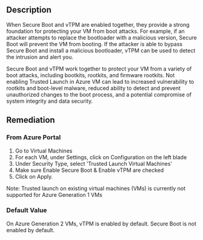 ## Description

When Secure Boot and vTPM are enabled together, they provide a strong foundation for protecting your VM from boot attacks. For example, if an attacker attempts to replace the bootloader with a malicious version, Secure Boot will prevent the VM from booting. If the attacker is able to bypass Secure Boot and install a malicious bootloader, vTPM can be used to detect the intrusion and alert you.

Secure Boot and vTPM work together to protect your VM from a variety of boot attacks, including bootkits, rootkits, and firmware rootkits. Not enabling Trusted Launch in Azure VM can lead to increased vulnerability to rootkits and boot-level malware, reduced ability to detect and prevent unauthorized changes to the boot process, and a potential compromise of system integrity and data security.

## Remediation

### From Azure Portal

1. Go to Virtual Machines
2. For each VM, under Settings, click on Configuration on the left blade
3. Under Security Type, select 'Trusted Launch Virtual Machines'
4. Make sure Enable Secure Boot & Enable vTPM are checked
5. Click on Apply.

Note: Trusted launch on existing virtual machines (VMs) is currently not supported for Azure Generation 1 VMs

### Default Value

On Azure Generation 2 VMs, vTPM is enabled by default. Secure Boot is not enabled by default.